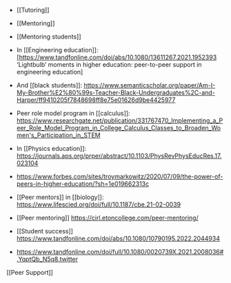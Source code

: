 - [[Tutoring]]
- [[Mentoring]]
- [[Mentoring students]]

- In [[Engineering education]]: [https://www.tandfonline.com/doi/abs/10.1080/13611267.2021.1952393 ‘Lightbulb’ moments in higher education: peer-to-peer support in engineering education]
- And [[black students]]: https://www.semanticscholar.org/paper/Am-I-My-Brother%E2%80%99s-Teacher-Black-Undergraduates%2C-and-Harper/ff9410205f7848698ff8e75e01626d9be4425977
- Peer role model program in [[calculus]]: https://www.researchgate.net/publication/331767470_Implementing_a_Peer_Role_Model_Program_in_College_Calculus_Classes_to_Broaden_Women's_Participation_in_STEM
- In [[Physics education]]: https://journals.aps.org/prper/abstract/10.1103/PhysRevPhysEducRes.17.023104

- https://www.forbes.com/sites/troymarkowitz/2020/07/09/the-power-of-peers-in-higher-education/?sh=1e019662313c
- [[Peer mentors]] in [[biology]]: https://www.lifescied.org/doi/full/10.1187/cbe.21-02-0039

- [[Peer mentoring]] https://cirl.etoncollege.com/peer-mentoring/

- [[Student success]] https://www.tandfonline.com/doi/abs/10.1080/10790195.2022.2044934

- https://www.tandfonline.com/doi/full/10.1080/0020739X.2021.2008036#.YqptQb_N5q8.twitter

[[Peer Support]]
